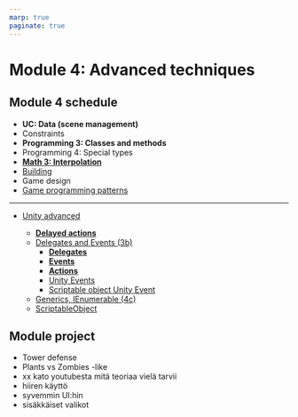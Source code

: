 ```yaml
---
marp: true
paginate: true
---
```

<!-- headingDivider: 3 -->
<!-- class: invert -->

# Module 4: Advanced techniques

## Module 4 schedule

* **UC: Data (scene management)**
* Constraints
* **Programming 3: Classes and methods**
* Programming 4: Special types
* **[Math 3: Interpolation](math/3-interpolation.md)**
* [Building](unity-cookbook/building.md)
* Game design
* [Game programming patterns](programming/5-game-programming-patterns.md)

---

* [Unity advanced](#unity-advanced)

	* **[Delayed actions](#delayed-actions)**
	* [Delegates and Events (3b)](#delegates-and-events-3b)
		* **[Delegates](#delegates)**
		* **[Events](#events)**
		* **[Actions](#actions)**
		* [Unity Events](#unity-events)
		* [Scriptable object Unity Event](#scriptable-object-unity-event)
	* [Generics, IEnumerable (4c)](#generics-ienumerable-4c)
	* [ScriptableObject](#scriptableobject)

## Module project
<!-- _backgroundColor: #257179 -->

* Tower defense
* Plants vs Zombies -like
* xx kato youtubesta mitä teoriaa vielä tarvii
* hiiren käyttö
* syvemmin UI:hin
* sisäkkäiset valikot